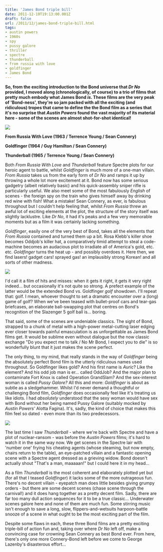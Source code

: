 ```yaml
---
title: 'James Bond triple bill'
date: 2011-12-10T19:13:00.001Z
draft: false
url: /2011/12/james-bond-triple-bill.html
tags: 
- austin powers
- 1960s
- spy
- pussy galore
- thriller
- spectre
- thunderball
- from russia with love
- goldfinger
- James Bond
---
```


**So, from the exciting introduction to the Bond universe that _Dr No_ provided, I moved along (chronologically, of course) to a trio of films that pretty much embody what James Bond _is_. These films are the very peak of 'Bond-ness', they're so jam packed with all the exciting (and ridiculous) tropes that came to define the the Bond film as a series that it's no surprise that _Austin Powers_ found the vast majority of its material here - some of the scenes are almost shot-for-shot identical!**  
  

[![](https://blogger.googleusercontent.com/img/b/R29vZ2xl/AVvXsEhDqUruhoPNCXrRy4hcBwwIVuaWgsbCWUShYC1ptgGxAYSEY_n4ECANmABoSQuxPui8ccOz9G3xZltmnNxwAbu_hTh-VDtTpdD8t_oReounnVjIuOEhvP0W_xzWK1H-lTkovsKQGGcLSy4/s800/From%252520Russia%252520With%252520love%252520%2525281963%252529.jpg)](https://picasaweb.google.com/lh/photo/Nthj6ojlJoVmDwOa09KUee54nN1RycrV_oQh2IHYfkI?feat=embedwebsite)

  

**From Russia With Love (1963 / Terrence Young / Sean Connery)**

**Goldfinger (1964 / Guy Hamilton / Sean Connery)**

**Thunderball (1965 / Terrence Young / Sean Connery)**

  
Both _From Russia With Love_ and _Thunderball_ feature Spectre plots for our heroic agent to battle, whilst _Goldfinger_ is much more of a one-man villain. _From Russia_ takes us from the early form of _Dr No_ and ramps it up by throwing a whole lot more excitement at it. Bond now has some serious gadgetry (albeit relatively basic) and his quick-assembly sniper rifle is particularly useful. We also meet some of the most fabulously _English_ of scenes - the foreign spy on the train who gives himself away by drinking red wine with fish! What a mistake! Sean Connery, as ever, is fabulous throughout but I couldn't help feeling that, whilst _From Russia_ threw an awful lot of exciting elements at the plot, the structure of the story itself was slightly lacklustre. Like _Dr No_, it had it's peaks and a few very memorable moments but as a film it was certainly lacking something.  
  
_Goldfinger_, easily one of the very best of Bond, takes all the elements that _From Russia_ contained and turned them up a bit. Rosa Klebb's killer shoe becomes Oddjob's killer hat, a comparatively timid attempt to steal a code-machine becomes an audacious plot to irradiate all of America's gold, etc. etc. _Goldfinger_ turns the heat up - and possibly overdoes it. Here then, we find lasers! gadget cars! sprayed gas! an implausibly strong Korean! and all sorts of other madness.  
  

[![](https://blogger.googleusercontent.com/img/b/R29vZ2xl/AVvXsEipCJ5md7IEPOWdl6qJiLv8ix3yfJkMCETIr9LxLy6cyCXv6QTDYEJQPNggDINCi7HmHmtu4Hk3inxVfr54xk90gmfv33bH591Upqgohi9NcpwBRR1gAApJjtdKLGtBZg3I08qtngNipTQ/s800/goldfinger_poster.jpg)](https://picasaweb.google.com/lh/photo/3KrBNdq_vmfBmBrakNCpQO54nN1RycrV_oQh2IHYfkI?feat=embedwebsite)

  
I'd call it a film of hits and misses: when it gets it right, it gets it very right indeed... but occasionally it's not quite so strong. A prefect example of the latter would be the extended Bond vs. Goldfinger _golf_ showdown. I'll repeat that: golf. I mean, whoever thought to set a dramatic encounter over a (long) game of golf? When we've been teased with bullet-proof cars and tear-gas briefcases, an elaborate ball-swapping plot that centres on Bond's recognition of the Slazenger 5 golf ball is... boring.  
  
That said, some of the scenes are undeniable classics. The sight of Bond, strapped to a chunk of metal with a high-power metal-cutting laser edging ever closer towards painful emasculation is as unforgettable as James Bond films get. It would be sublime even without dialogue but the now classic exchange "Do you expect me to talk / No Mr Bond, I expect you to die" is so wonderfully blunt that it just makes the scene perfect.  
  
The only thing, to my mind, that really stands in the way of _Goldfinger_ being the absolutely perfect Bond film is the utterly ridiculous names used throughout. So Goldfinger likes gold? And his first name is _Auric_? Like the element? And his odd job man is er... called OddJob? And the major plan to contaminate Fort Knox is called Operation GrandSlam? And the sex-interest woman is called _Pussy Galore?_ All this and more: _Goldfinger_ is about as subtle as a sledgehammer. Whilst I'd never demand a thoughtful or challenging Bond film, _Goldfinger_ does occasionally feel like it's treating us like idiots. I had _absolutely_ understood that the sexy woman would have sex with Bond without her being named Pussy Galore (suitably mocked by _Austin Powers'_ Alotta Fagina). It's, sadly, the kind of choice that makes this film feel so dated - even more than its two predecessors.  
  

[![](https://blogger.googleusercontent.com/img/b/R29vZ2xl/AVvXsEjwnuoiB3aAvEnV_pE0xl3Ov3kzlri5s1-6D-9bgDEB-vpqSe4eAQgcO_I5_XDdmJjfoSFCl354Xd3xhdyJXuoH1zd-IJhWewVacAGSwa-fPkYXlmyaWm4aCzsaeTgLpw2Q7l-tJ-TqvM0/s800/Poster%252520-%252520Thunderball_02.jpg)](https://picasaweb.google.com/lh/photo/AGAvhk_DftCmz1GqzLSk8u54nN1RycrV_oQh2IHYfkI?feat=embedwebsite)

  
The last time I saw _Thunderball_ - where we're back with Spectre and have a plot of nuclear-ransom - was before the _Austin Powers_ films; it's hard to watch it in the same way now. We get scenes in the Spectre lair with 'number one' frying his cheating agents (whose steaming, but now empty, chairs return to the table), an eye-patched villain and a fantastic opening scene with a Spectre agent dressed as a grieving widow. Bond doesn't actually shout "That's a man, maaaaan!" but I could here it in my head...  
  
As a film _Thunderball_ is the most coherent and elaborately plotted yet but (for all that I teased _Goldfinger_) it lacks some of the more outrageous fun. There's no decent villain - eyepatch man does little besides giving grumpy orders - but there are some decent scenes (chase scene through the carnival!) and it does hang together as a pretty decent film. Sadly, there are far too many dull action sequences for it to be a true classic... Underwater scenes galore here and none of them are much fun. Some stirring music isn't enough to save a long, slow, flippers-and-wetsuits harpoon-battle snooze of a scene in what ought to be the most exciting part of the film.  
  
Despite some flaws in each, these three Bond films are a pretty exciting triple-bill of action fun and, taking over where _Dr No_ left off, make a convincing case for crowning Sean Connery as best Bond ever. From here, there's only one more Connery-Bond left before we come to George Lazenby's disasterous effort...